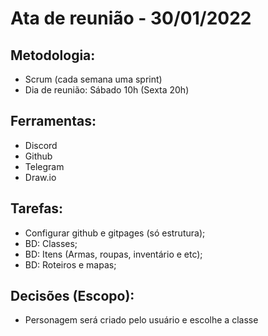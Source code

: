# Ata de reunião - 30/01/2022

## Metodologia:

- Scrum (cada semana uma sprint)
- Dia de reunião: Sábado 10h (Sexta 20h)

## Ferramentas:

- Discord
- Github
- Telegram
- Draw.io

## Tarefas:

- Configurar github e gitpages (só estrutura);
- BD: Classes;
- BD: Itens (Armas, roupas, inventário e etc);
- BD: Roteiros e mapas;

## Decisões (Escopo):

- Personagem será criado pelo usuário e escolhe a classe
